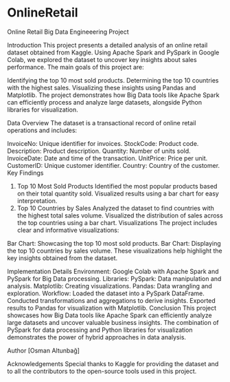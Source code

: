 # OnlineRetail
Online Retail Big Data Engineeering Project

Introduction
This project presents a detailed analysis of an online retail dataset obtained from Kaggle. Using Apache Spark and PySpark in Google Colab, we explored the dataset to uncover key insights about sales performance. The main goals of this project are:

Identifying the top 10 most sold products.
Determining the top 10 countries with the highest sales.
Visualizing these insights using Pandas and Matplotlib.
The project demonstrates how Big Data tools like Apache Spark can efficiently process and analyze large datasets, alongside Python libraries for visualization.

Data Overview
The dataset is a transactional record of online retail operations and includes:

InvoiceNo: Unique identifier for invoices.
StockCode: Product code.
Description: Product description.
Quantity: Number of units sold.
InvoiceDate: Date and time of the transaction.
UnitPrice: Price per unit.
CustomerID: Unique customer identifier.
Country: Country of the customer.
Key Findings
1. Top 10 Most Sold Products
Identified the most popular products based on their total quantity sold.
Visualized results using a bar chart for easy interpretation.
2. Top 10 Countries by Sales
Analyzed the dataset to find countries with the highest total sales volume.
Visualized the distribution of sales across the top countries using a bar chart.
Visualizations
The project includes clear and informative visualizations:

Bar Chart: Showcasing the top 10 most sold products.
Bar Chart: Displaying the top 10 countries by sales volume.
These visualizations help highlight the key insights obtained from the dataset.

Implementation Details
Environment: Google Colab with Apache Spark and PySpark for Big Data processing.
Libraries:
PySpark: Data manipulation and analysis.
Matplotlib: Creating visualizations.
Pandas: Data wrangling and exploration.
Workflow:
Loaded the dataset into a PySpark DataFrame.
Conducted transformations and aggregations to derive insights.
Exported results to Pandas for visualization with Matplotlib.
Conclusion
This project showcases how Big Data tools like Apache Spark can efficiently analyze large datasets and uncover valuable business insights. The combination of PySpark for data processing and Python libraries for visualization demonstrates the power of hybrid approaches in data analysis.

Author
[Osman Altunbağ]

Acknowledgements
Special thanks to Kaggle for providing the dataset and to all the contributors to the open-source tools used in this project.
